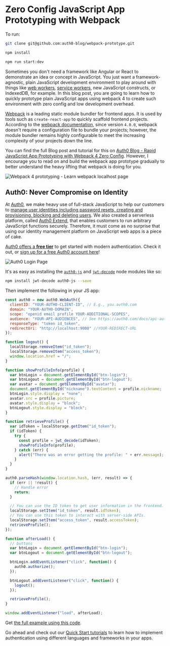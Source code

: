 # Zero Config JavaScript App Prototyping with Webpack

To run:

```bash
git clone git@github.com:auth0-blog/webpack-prototype.git
```

```bash
npm install
```

```bash
npm run start:dev
```

Sometimes you don't need a framework like Angular or React to demonstrate an idea or concept in JavaScript. You just want a framework-agnostic, plain JavaScript development environment to play around with things like [web workers](https://auth0.com/blog/speedy-introduction-to-web-workers/), [service workers](https://auth0.com/blog/creating-offline-first-web-apps-with-service-workers/), new JavaScript constructs, or IndexedDB, for example. In this blog post, you are going to learn how to quickly prototype plain JavaScript apps using webpack 4 to create such environment with zero config and low development overhead.

[Webpack](https://webpack.js.org/) is a leading static module bundler for frontend apps. It is used by tools such as `create-react-app` to quickly scaffold frontend projects. According to the [webpack documentation](https://webpack.js.org/concepts/), since version `4.0.0`, webpack doesn't require a configuration file to bundle your projects; however, the module bundler remains highly configurable to meet the increasing complexity of your projects down the line.

You can find the full Blog post and tutorial for this on [Auth0 Blog - Rapid JavaScript App Prototyping with Webpack 4 Zero Config](https://auth0.com/blog/zero-config-javascript-app-prototyping-with-webpack/). However, I encourage you to read on and build the webpack app prototype gradually to better understand the heavy lifting that webpack is doing for you.

![Webpack 4 prototyping - Learn webpack localhost page](https://cdn.auth0.com/blog/zero-config-javascript-app-prototyping-with-webpack/learn-webpack-today.png)

## Auth0: Never Compromise on Identity

At [Auth0](https://auth0.com/), we make heavy use of full-stack JavaScript to help our customers to [manage user identities including password resets, creating and provisioning, blocking and deleting users](https://auth0.com/user-management). We also created a serverless platform, called [Auth0 Extend](https://auth0.com/extend/), that enables customers to run arbitrary JavaScript functions securely. Therefore, it must come as no surprise that using our identity management platform on JavaScript web apps is a piece of cake.

[Auth0 offers a **free tier**](https://auth0.com/pricing) to get started with modern authentication. Check it out, or <a href="https://auth0.com/signup" data-amp-replace="CLIENT_ID" data-amp-addparams="anonId=CLIENT_ID(cid-scope-cookie-fallback-name)">sign up for a free Auth0 account here</a>!

![Auth0 Login Page](https://cdn2.auth0.com/docs/media/articles/web/hosted-login.png)

It's as easy as installing the [`auth0-js`](https://github.com/auth0/auth0.js) and [`jwt-decode`](https://github.com/auth0/jwt-decode) node modules like so:

```bash
npm install jwt-decode auth0-js --save
```

Then implement the following in your JS app:

```js
const auth0 = new auth0.WebAuth({
  clientID: "YOUR-AUTH0-CLIENT-ID", // E.g., you.auth0.com
  domain: "YOUR-AUTH0-DOMAIN",
  scope: "openid email profile YOUR-ADDITIONAL-SCOPES",
  audience: "YOUR-API-AUDIENCES", // See https://auth0.com/docs/api-auth
  responseType: "token id_token",
  redirectUri: "http://localhost:9000" //YOUR-REDIRECT-URL
});

function logout() {
  localStorage.removeItem("id_token");
  localStorage.removeItem("access_token");
  window.location.href = "/";
}

function showProfileInfo(profile) {
  var btnLogin = document.getElementById("btn-login");
  var btnLogout = document.getElementById("btn-logout");
  var avatar = document.getElementById("avatar");
  document.getElementById("nickname").textContent = profile.nickname;
  btnLogin.style.display = "none";
  avatar.src = profile.picture;
  avatar.style.display = "block";
  btnLogout.style.display = "block";
}

function retrieveProfile() {
  var idToken = localStorage.getItem("id_token");
  if (idToken) {
    try {
      const profile = jwt_decode(idToken);
      showProfileInfo(profile);
    } catch (err) {
      alert("There was an error getting the profile: " + err.message);
    }
  }
}

auth0.parseHash(window.location.hash, (err, result) => {
  if (err || !result) {
    // Handle error
    return;
  }

  // You can use the ID token to get user information in the frontend.
  localStorage.setItem("id_token", result.idToken);
  // You can use this token to interact with server-side APIs.
  localStorage.setItem("access_token", result.accessToken);
  retrieveProfile();
});

function afterLoad() {
  // buttons
  var btnLogin = document.getElementById("btn-login");
  var btnLogout = document.getElementById("btn-logout");

  btnLogin.addEventListener("click", function() {
    auth0.authorize();
  });

  btnLogout.addEventListener("click", function() {
    logout();
  });

  retrieveProfile();
}

window.addEventListener("load", afterLoad);
```

Get [the full example using this code](https://github.com/auth0-blog/es2015-rundown-example).

Go ahead and check out our [Quick Start tutorials](https://auth0.com/docs/quickstarts) to learn how to implement authentication using different languages and frameworks in your apps.
